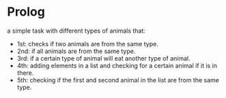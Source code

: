 # Prolog
a simple task with different types of animals that: 
- 1st: checks if two animals are from the same type.
- 2nd: if all animals are from the same type.
- 3rd: if a certain type of animal will eat another type of animal.
- 4th: adding elements in a list and checking for a certain animal if it is in there.
- 5th: checking if the first and second animal in the list are from the same type.
